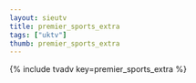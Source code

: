 ```yaml
--- 
layout: sieutv
title: premier_sports_extra
tags: ["uktv"]
thumb: premier_sports_extra
---
```

{% include tvadv key=premier_sports_extra %}
